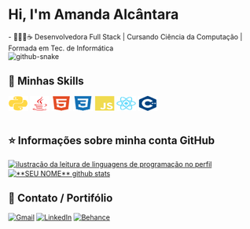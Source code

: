 <h1 align="left">Hi, I'm Amanda Alcântara</h1>
- 👩🏻‍💻☕ Desenvolvedora Full Stack | Cursando Ciência da Computação | Formada em Tec. de Informática 
<br>
<picture>
  <source media="(prefers-color-scheme: dark)" srcset="https://github.com/vic1707/vic1707/blob/output/github-snake-dark.svg">
  <source media="(prefers-color-scheme: light)" srcset="https://github.com/vic1707/vic1707/blob/output/github-snake.svg">
  <img alt="github-snake" src="https://github.com/vic1707/vic1707/blob/output/github-snake.svg">
</picture>
<br>

## 🚀 Minhas Skills

<div style="display: inline_block">
 <img align="center" alt="Python" height="30" width="40" src="https://raw.githubusercontent.com/devicons/devicon/master/icons/python/python-plain.svg">
 <img align="center" alt="Java" height="30" width="40" src="https://raw.githubusercontent.com/devicons/devicon/master/icons/java/java-plain.svg">
 <img align="center" alt="HTML" height="30" width="40" src="https://raw.githubusercontent.com/devicons/devicon/master/icons/html5/html5-plain.svg">
 <img align="center" alt="CSS" height="30" width="40" src="https://raw.githubusercontent.com/devicons/devicon/master/icons/css3/css3-plain.svg">
 <img align="center" alt="JavaScript" height="30" width="40" src="https://raw.githubusercontent.com/devicons/devicon/master/icons/javascript/javascript-plain.svg">
 <img align="center" alt="React" height="30" width="40" src="https://raw.githubusercontent.com/devicons/devicon/master/icons/react/react-original.svg">
 <img align="center" alt="C++" height="30" width="40" src="https://raw.githubusercontent.com/devicons/devicon/master/icons/cplusplus/cplusplus-plain.svg">
</div>
<br>

## ⭐ Informações sobre minha conta GitHub
<a href="#" title="ilustração do mapeamento de linguagens">
  <img align="center" src="https://github-readme-stats.vercel.app/api/top-langs/?username=amandaalbez&theme=radical&hide_langs_below=1" alt="ilustração da leitura de linguagens de programação no perfil"/>
</a>

<a href="#" title="ilustração do mapeamento do perfil">
 <img align="center" src="https://github-readme-stats.vercel.app/api?username=amandaalbez&show_icons=true&theme=radical&line_height=27" alt="**SEU NOME** github stats"/>
</a>

## 💌 Contato / Portifólio

<p align="left">
  <a href="mailto:amandaalbezz@gmail.com" target="_blank" title="Gmail">
  <img src="https://img.shields.io/badge/-Gmail-FF0000?style=flat-square&labelColor=FF0000&logo=gmail&logoColor=white&link=amandaalbezz@gmail.com" alt="Gmail"/></a>

 <a href="https://www.linkedin.com/in/amanda-alc%C3%A2ntaraa/" target="_blank" title="Linkedin">
  <img src="https://img.shields.io/badge/-Linkedin-0e76a8?style=flat-square&logo=Linkedin&logoColor=white&link=https://www.linkedin.com/in/amanda-alc%C3%A2ntaraa/" alt="LinkedIn"/></a>

  <a href="https://www.behance.net/amandaalcntara2" title="Behance">
  <img src="https://img.shields.io/badge/-Behance-EB00CB?style=flat-square&logo=Behance&logoColor=white&link=https://www.behance.net/amandaalcntara2" alt="Behance"/></a>
</p>
